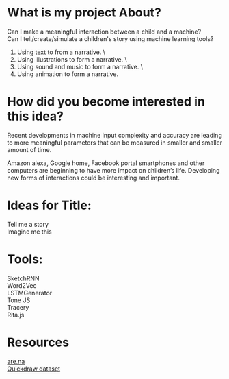 # What is my project About?

Can I make a meaningful interaction between a child and a machine? \
Can I tell/create/simulate a children's story using machine learning tools? 

1. Using text to from a narrative. \
2. Using illustrations to form a narrative. \
3. Using sound and music to form a narrative. \
4. Using animation to form a narrative. 

# How did you become interested in this idea?
Recent developments in machine input complexity and accuracy are leading to more meaningful parameters that can be measured in smaller and smaller amount of time.  

Amazon alexa, Google home, Facebook portal smartphones and other computers are beginning to have more impact on children’s life. Developing new forms of interactions could be interesting and important. 

# Ideas for Title:
Tell me a story \
Imagine me this 

# Tools:
SketchRNN \
Word2Vec \
LSTMGenerator \
Tone JS \
Tracery \
Rita.js 

# Resources

[are.na](https://www.are.na/itay-niv/tell-me-a-story-mctz38_fpi0) \
[Quickdraw dataset](https://quickdraw.withgoogle.com/data/jacket)
